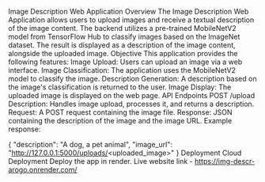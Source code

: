 Image Description Web Application
Overview
The Image Description Web Application allows users to upload images and receive a textual description of the image content. The backend utilizes a pre-trained MobileNetV2 model from TensorFlow Hub to classify images based on the ImageNet dataset. The result is displayed as a description of the image content, alongside the uploaded image.
Objective
This application provides the following features:
Image Upload: Users can upload an image via a web interface.
Image Classification: The application uses the MobileNetV2 model to classify the image.
Description Generation: A description based on the image's classification is returned to the user.
Image Display: The uploaded image is displayed on the web page.
API Endpoints
POST /upload
Description: Handles image upload, processes it, and returns a description.
Request: A POST request containing the image file.
Response: JSON containing the description of the image and the image URL. Example response:

{
  "description": "A dog, a pet animal",
  "image_url": "http://127.0.0.1:5000/uploads/<uploaded_image>"
}
Deployment
Cloud Deployment
Deploy the app in render.
Live website link - https://img-descr-arogo.onrender.com/
